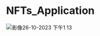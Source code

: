 # NFTs_Application

![影像26-10-2023 下午1 13](https://github.com/Chung22219056/NFTs_Application/assets/123064890/f30080c9-fc27-46c7-a731-e401cf4a973c)
